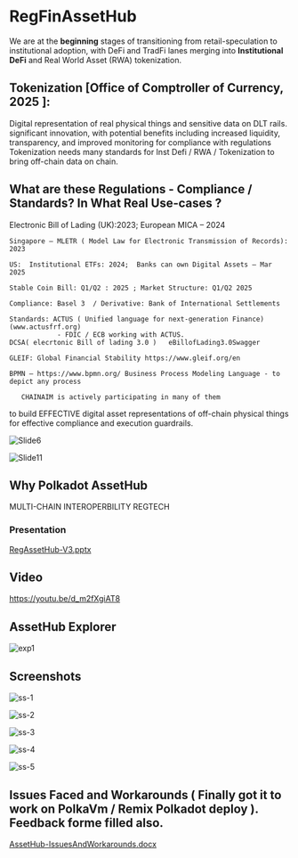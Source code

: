 # RegFinAssetHub


We are at the **beginning** stages of transitioning from retail-speculation to institutional adoption, with DeFi and TradFi lanes merging into **Institutional DeFi** and Real World Asset (RWA) tokenization.  

## Tokenization [Office of Comptroller of Currency, 2025 ]: 
Digital representation of real physical things and sensitive data on DLT rails. significant innovation, with potential benefits including increased liquidity, transparency, and improved monitoring for compliance with regulations 
Tokenization needs many standards for Inst Defi / RWA / Tokenization to bring off-chain data on chain.

## What are these Regulations - Compliance / Standards? In What Real Use-cases ?

  Electronic Bill of Lading (UK):2023; European MICA – 2024
  
	Singapore – MLETR ( Model Law for Electronic Transmission of Records): 2023
 
	US:  Institutional ETFs: 2024;  Banks can own Digital Assets – Mar 2025
 
	Stable Coin Bill: Q1/Q2 : 2025 ; Market Structure: Q1/Q2 2025
 
	Compliance: Basel 3  / Derivative: Bank of International Settlements
 
	Standards: ACTUS ( Unified language for next-generation Finance) (www.actusfrf.org)
				- FDIC / ECB working with ACTUS.
	DCSA( elecrtonic Bill of lading 3.0 )	eBillofLading3.0Swagger
 
	GLEIF: Global Financial Stability https://www.gleif.org/en
 
	BPMN – https://www.bpmn.org/ Business Process Modeling Language - to depict any process
 
       CHAINAIM is actively participating in many of them
       
  to build EFFECTIVE digital asset representations of off-chain physical things 
	for effective compliance and execution guardrails.

 

 
![Slide6](https://github.com/user-attachments/assets/0fc4defc-37b0-4e57-98bf-565274f9764e)





![Slide11](https://github.com/user-attachments/assets/800447c4-76fb-4cfb-b406-79b779ba20a4)



## Why Polkadot AssetHub
MULTI-CHAIN
INTEROPERBILITY
REGTECH


### Presentation

[RegAssetHub-V3.pptx](https://github.com/user-attachments/files/19928656/RegAssetHub-V3.pptx)



## Video

https://youtu.be/d_m2fXgiAT8



## AssetHub Explorer

![exp1](https://github.com/user-attachments/assets/c2cad704-f979-48f3-bfb9-fd7c04ff0389)


## Screenshots

![ss-1](https://github.com/user-attachments/assets/e12012b2-51a2-4806-ad86-17c28cf4d2a4)      



![ss-2](https://github.com/user-attachments/assets/55bed82a-edb9-4970-8733-a4ce732bec75)



![ss-3](https://github.com/user-attachments/assets/6cb891c7-ee8d-48e6-ab9f-c897eb8f0d93)



![ss-4](https://github.com/user-attachments/assets/22265965-3d94-4629-862b-404fb52f170f)


![ss-5](https://github.com/user-attachments/assets/43ae95c4-d99b-4663-a605-325a0ef2dd26)


## Issues Faced and Workarounds ( Finally got it to work on PolkaVm / Remix Polkadot deploy ).  Feedback forme filled also.



[AssetHub-IssuesAndWorkarounds.docx](https://github.com/user-attachments/files/19930586/AssetHub-IssuesAndWorkarounds.docx)


